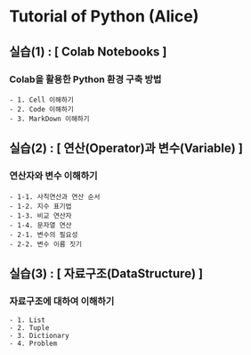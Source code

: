# Tutorial of Python (Alice)

## 실습(1) : [ Colab Notebooks ]
### Colab을 활용한 Python 환경 구축 방법
    - 1. Cell 이해하기
    - 2. Code 이해하기
    - 3. MarkDown 이해하기

## 실습(2) : [ 연산(Operator)과 변수(Variable) ]
### 연산자와 변수 이해하기
    - 1-1. 사칙연산과 연산 순서
    - 1-2. 지수 표기법
    - 1-3. 비교 연산자
    - 1-4. 문자열 연산
    - 2-1. 변수의 필요성
    - 2-2. 변수 이름 짓기
    
## 실습(3) : [ 자료구조(DataStructure) ]
### 자료구조에 대하여 이해하기
    - 1. List
    - 2. Tuple
    - 3. Dictionary
    - 4. Problem
    
